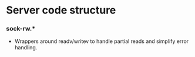 # Server code structure

### sock-rw.*

- Wrappers around readv/writev to handle partial reads and simplify error handling.

